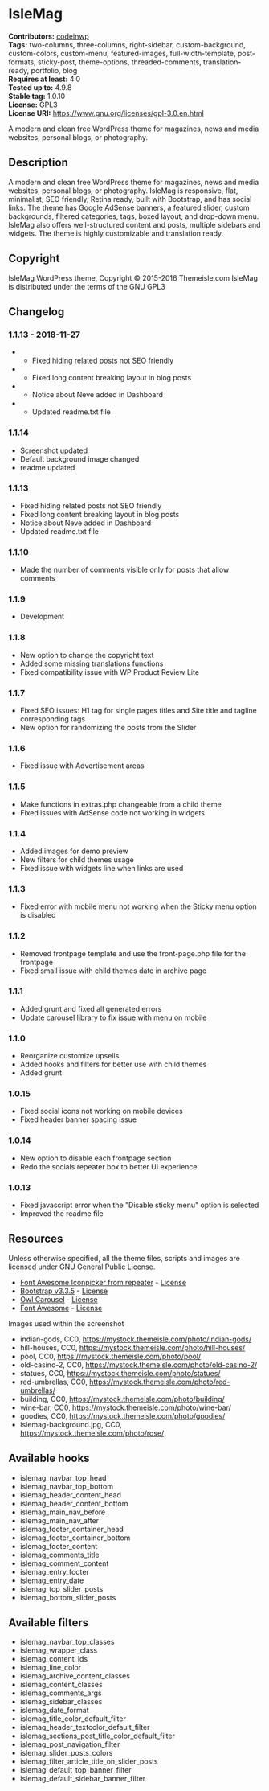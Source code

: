 # IsleMag #
**Contributors:** [codeinwp](https://profiles.wordpress.org/codeinwp)  
**Tags:** two-columns, three-columns, right-sidebar, custom-background, custom-colors, custom-menu, featured-images, full-width-template, post-formats, sticky-post, theme-options, threaded-comments, translation-ready, portfolio, blog  
**Requires at least:** 4.0  
**Tested up to:** 4.9.8  
**Stable tag:** 1.0.10  
**License:** GPL3  
**License URI:** https://www.gnu.org/licenses/gpl-3.0.en.html  

A modern and clean free WordPress theme for magazines, news and media websites, personal blogs, or photography.

## Description ##
A modern and clean free WordPress theme for magazines, news and media websites, personal blogs, or photography. IsleMag is responsive, flat, minimalist, SEO friendly, Retina ready, built with Bootstrap, and has social links. The theme has Google AdSense banners, a featured slider, custom backgrounds, filtered categories, tags, boxed layout, and drop-down menu. IsleMag also offers well-structured content and posts, multiple sidebars and widgets. The theme is highly customizable and translation ready.

## Copyright ##
IsleMag WordPress theme, Copyright © 2015-2016 Themeisle.com
IsleMag is distributed under the terms of the GNU GPL3

## Changelog ##
### 1.1.13 - 2018-11-27  ###

* - Fixed hiding related posts not SEO friendly
* - Fixed long content breaking layout in blog posts
* - Notice about Neve added in Dashboard
* - Updated readme.txt file



### 1.1.14 ###
* Screenshot updated
* Default background image changed
* readme updated

### 1.1.13 ###
* Fixed hiding related posts not SEO friendly
* Fixed long content breaking layout in blog posts
* Notice about Neve added in Dashboard
* Updated readme.txt file

### 1.1.10 ###
* Made the number of comments visible only for posts that allow comments

### 1.1.9 ###
* Development

### 1.1.8 ###
* New option to change the copyright text
* Added some missing translations functions
* Fixed compatibility issue with WP Product Review Lite

### 1.1.7 ###
* Fixed SEO issues: H1 tag for single pages titles and Site title and tagline corresponding tags
* New option for randomizing the posts from the Slider

### 1.1.6 ###
* Fixed issue with Advertisement areas

### 1.1.5 ###
* Make functions in extras.php changeable from a child theme
* Fixed issues with AdSense code not working in widgets

### 1.1.4 ###
* Added images for demo preview
* New filters for child themes usage
* Fixed issue with widgets line when links are used

### 1.1.3 ###
* Fixed error with mobile menu not working when the Sticky menu option is disabled

### 1.1.2 ###
* Removed frontpage template and use the front-page.php file for the frontpage
* Fixed small issue with child themes date in archive page

### 1.1.1 ###
* Added grunt and fixed all generated errors
* Update carousel library to fix issue with menu on mobile

### 1.1.0 ###
* Reorganize customize upsells
* Added hooks and filters for better use with child themes
* Added grunt

### 1.0.15 ###
* Fixed social icons not working on mobile devices
* Fixed header banner spacing issue

### 1.0.14 ###
* New option to disable each frontpage section
* Redo the socials repeater box to better UI experience

### 1.0.13 ###
* Fixed javascript error when the \"Disable sticky menu\" option is selected
* Improved the readme file

## Resources ##
Unless otherwise specified, all the theme files, scripts and images are licensed under GNU General Public License.

* [Font Awesome Iconpicker from repeater](https://github.com/itsjavi/fontawesome-iconpicker) - [License](https://github.com/itsjavi/fontawesome-iconpicker/blob/master/LICENSE)
* [Bootstrap v3.3.5](http://getbootstrap.com) - [License](https://github.com/twbs/bootstrap#copyright-and-license)
* [Owl Carousel](https://github.com/OwlCarousel2/OwlCarousel2) - [License](https://github.com/OwlCarousel2/OwlCarousel2/blob/develop/LICENSE)
* [Font Awesome](https://github.com/FortAwesome/Font-Awesome) - [License](https://github.com/FortAwesome/Font-Awesome#license)

Images used within the screenshot
* indian-gods, CC0, https://mystock.themeisle.com/photo/indian-gods/
* hill-houses, CC0, https://mystock.themeisle.com/photo/hill-houses/
* pool, CC0, https://mystock.themeisle.com/photo/pool/
* old-casino-2, CC0, https://mystock.themeisle.com/photo/old-casino-2/
* statues, CC0, https://mystock.themeisle.com/photo/statues/
* red-umbrellas, CC0, https://mystock.themeisle.com/photo/red-umbrellas/
* building, CC0, https://mystock.themeisle.com/photo/building/
* wine-bar, CC0, https://mystock.themeisle.com/photo/wine-bar/
* goodies, CC0, https://mystock.themeisle.com/photo/goodies/
* islemag-background.jpg, CC0, https://mystock.themeisle.com/photo/rose/

## Available hooks ##
* islemag_navbar_top_head
* islemag_navbar_top_bottom
* islemag_header_content_head
* islemag_header_content_bottom
* islemag_main_nav_before
* islemag_main_nav_after
* islemag_footer_container_head
* islemag_footer_container_bottom
* islemag_footer_content
* islemag_comments_title
* islemag_comment_content
* islemag_entry_footer
* islemag_entry_date
* islemag_top_slider_posts
* islemag_bottom_slider_posts

## Available filters ##
* islemag_navbar_top_classes
* islemag_wrapper_class
* islemag_content_ids
* islemag_line_color
* islemag_archive_content_classes
* islemag_content_classes
* islemag_comments_args
* islemag_sidebar_classes
* islemag_date_format
* islemag_title_color_default_filter
* islemag_header_textcolor_default_filter
* islemag_sections_post_title_color_default_filter
* islemag_post_navigation_filter
* islemag_slider_posts_colors
* islemag_filter_article_title_on_slider_posts
* islemag_default_top_banner_filter
* islemag_default_sidebar_banner_filter